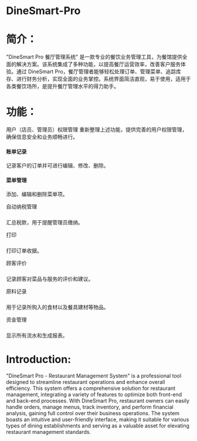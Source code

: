 # DineSmart-Pro
简介：
=================
"DineSmart Pro 餐厅管理系统" 是一款专业的餐饮业务管理工具，为餐馆提供全面的解决方案。该系统集成了多种功能，以提高餐厅运营效率，改善客户服务体验。通过 DineSmart Pro，餐厅管理者能够轻松处理订单、管理菜单、追踪库存、进行财务分析，实现全面的业务掌控。系统界面简洁直观，易于使用，适用于各类餐饮场所，是提升餐厅管理水平的得力助手。

功能：
=================

用户（店员、管理员）权限管理
重新整理上述功能，提供完善的用户权限管理，确保信息安全和业务顺畅进行。

#### 账单记录
记录客户的订单并可进行编辑、修改、删除。

#### 菜单管理
添加、编辑和删除菜单项。

自动纳税管理
###
汇总税款，用于提醒管理员缴纳。

打印
###
打印订单收据。

顾客评价
###
记录顾客对菜品与服务的评价和建议。

原料记录
###
用于记录所购入的食材以及餐具建材等物品。

资金管理
###
显示所有流水和生成报表。

Introduction:
=================
"DineSmart Pro - Restaurant Management System" is a professional tool designed to streamline restaurant operations and enhance overall efficiency. This system offers a comprehensive solution for restaurant management, integrating a variety of features to optimize both front-end and back-end processes. With DineSmart Pro, restaurant owners can easily handle orders, manage menus, track inventory, and perform financial analysis, gaining full control over their business operations. The system boasts an intuitive and user-friendly interface, making it suitable for various types of dining establishments and serving as a valuable asset for elevating restaurant management standards.
